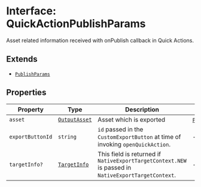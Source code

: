 # Interface: QuickActionPublishParams

Asset related information received with onPublish callback in Quick Actions.

## Extends

- [`PublishParams`](publish-params/index.md)

## Properties

| Property | Type | Description | Inherited from |
| ------ | ------ | ------ | ------ |
| `asset` | [`OutputAsset`](../../../Asset.types/interfaces/output-asset/index.md) | Asset which is exported | [`PublishParams`](publish-params/index.md).`asset` |
| `exportButtonId` | `string` | `id` passed in the `CustomExportButton` at time of invoking `openQuickAction`. | - |
| `targetInfo?` | [`TargetInfo`](../../../TargetInfo.types/interfaces/target-info/index.md) | This field is returned if `NativeExportTargetContext.NEW` is passed in `NativeExportTargetContext`. | - |
